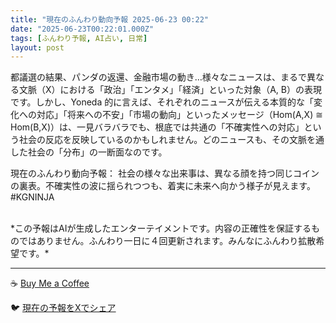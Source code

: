 ```yaml
---
title: "現在のふんわり動向予報 2025-06-23 00:22"
date: "2025-06-23T00:22:01.000Z"
tags: [ふんわり予報, AI占い, 日常]
layout: post
---
```


都議選の結果、パンダの返還、金融市場の動き…様々なニュースは、まるで異なる文脈（X）における「政治」「エンタメ」「経済」といった対象（A, B）の表現です。しかし、Yoneda 的に言えば、それぞれのニュースが伝える本質的な「変化への対応」「将来への不安」「市場の動向」といったメッセージ（Hom(A,X) ≅ Hom(B,X)）は、一見バラバラでも、根底では共通の「不確実性への対応」という社会の反応を反映しているのかもしれません。どのニュースも、その文脈を通した社会の「分布」の一断面なのです。


現在のふんわり動向予報：
社会の様々な出来事は、異なる顔を持つ同じコインの裏表。不確実性の波に揺られつつも、着実に未来へ向かう様子が見えます。#KGNINJA

<br>
*この予報はAIが生成したエンターテイメントです。内容の正確性を保証するものではありません。ふんわり一日に４回更新されます。みんなにふんわり拡散希望です。*

---
☕️ [Buy Me a Coffee](https://www.buymeacoffee.com/kgninja)

🐦 [現在の予報をXでシェア](https://twitter.com/intent/tweet?text=%E7%8F%BE%E5%9C%A8%E3%81%AE%E3%81%B5%E3%82%93%E3%82%8F%E3%82%8A%E4%BA%88%E5%A0%B1%3A%20%E3%80%8C%E9%83%BD%E8%AD%B0%E9%81%B8%E3%81%AE%E7%B5%90%E6%9E%9C%E3%80%81%E3%83%91%E3%83%B3%E3%83%80%E3%81%AE%E8%BF%94%E9%82%84%E3%80%81%E9%87%91%E8%9E%8D%E5%B8%82%E5%A0%B4%E3%81%AE%E5%8B%95%E3%81%8D%E2%80%A6%E6%A7%98%E3%80%85%E3%81%AA%E3%83%8B%E3%83%A5%E3%83%BC%E3%82%B9%E3%81%AF%E3%80%81%E3%81%BE%E3%82%8B%E3%81%A7%E7%95%B0%E3%81%AA%E3%82%8B%E6%96%87%E8%84%88%EF%BC%88X%EF%BC%89%E3%81%AB%E3%81%8A%E3%81%91%E3%82%8B%E3%80%8C%E6%94%BF%E6%B2%BB%E3%80%8D%E3%80%8C%E3%82%A8%E3%83%B3%E3%82%BF%E3%83%A1%E3%80%8D%E3%80%8C%E7%B5%8C%E6%B8%88%E3%80%8D%E3%81%A8%E3%81%84%E3%81%A3%E3%81%9F%E5%AF%BE%E8%B1%A1%EF%BC%88A%2C%20B%EF%BC%89%E3%81%AE%E8%A1%A8%E7%8F%BE%E3%81%A7%E3%81%99%E3%80%82%E3%80%8D%23KGNINJA%20%E7%B6%9A%E3%81%8D%E3%81%AF%E3%83%96%E3%83%AD%E3%82%B0%E3%81%A7%EF%BC%81%F0%9F%91%87&url=https%3A%2F%2Fkg-ninja.github.io%2FFunwariyoso%2F)
